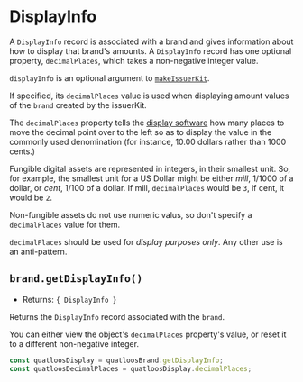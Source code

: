# DisplayInfo

A `DisplayInfo` record is associated with a brand and gives information about how to display that 
brand's amounts. A `DisplayInfo` record has one optional property, `decimalPlaces`, which takes a non-negative integer value.

`displayInfo` is an optional argument to [`makeIssuerKit`](./issuer.md#makeissuerkit-allegedname-amountmathkind-displayinfo).

If specified, its `decimalPlaces` value is used when displaying amount values of the `brand` created by the issuerKit.

The `decimalPlaces` property tells the [display software](https://github.com/Agoric/agoric-sdk/tree/master/packages/ui-components) 
how many places to move the decimal point over to the left so as to display the value
in the commonly used denomination (for instance, 10.00 dollars rather than 1000 cents.) 

Fungible digital assets are represented in integers, in their smallest unit.
So, for example, the smallest unit for a US Dollar might be either *mill*, 1/1000 of a 
dollar, or *cent*, 1/100 of a dollar. If mill, `decimalPlaces` would be `3`, if cent, it
would be `2`. 

Non-fungible assets do not use numeric valus, so don't specify a `decimalPlaces` value
for them. 

`decimalPlaces` should be used for *display purposes only*. Any
other use is an anti-pattern.

## `brand.getDisplayInfo()`
- Returns: `{ DisplayInfo }`

Returns the `DisplayInfo` record associated with the `brand`. 

You can either view the object's `decimalPlaces` property's value,
or reset it to a different non-negative integer. 
```js
const quatloosDisplay = quatloosBrand.getDisplayInfo;
const quatloosDecimalPlaces = quatloosDisplay.decimalPlaces;
```
